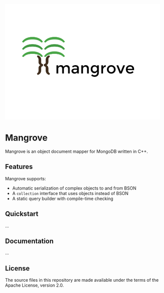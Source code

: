 ![Mangrove Logo](mangrove_logo.png)
# Mangrove
Mangrove is an object document mapper for MongoDB written in C++.

## Features
Mangrove supports:
- Automatic serialization of complex objects to and from BSON
- A `collection` interface that uses objects instead of BSON
- A static query builder with compile-time checking

## Quickstart
...

## Documentation
...

## License
The source files in this repository are made available under the terms of the Apache License, version 2.0.
